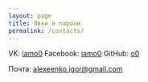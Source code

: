 ```yaml
---
layout: page
title: Явки и пароли
permalink: /contacts/
---
```


VK: [iamo0](https://vk.com/iamo0)
Facebook: [iamo0](https://facebook.com/iamo0)
GitHub: [o0](https://github.com/o0)

Почта: [alexeenko.igor@gmail.com](mailto:alexeenko.igor@gmail.com)
